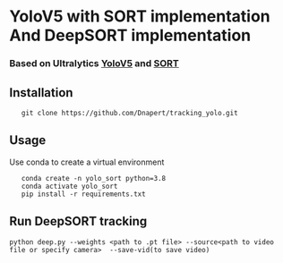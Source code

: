 # YoloV5 with SORT implementation And DeepSORT implementation

### Based on Ultralytics [YoloV5](https://github.com/ultralytics/yolov5) and [SORT](https://github.com/abewley/sort)

## Installation
 ```
    git clone https://github.com/Dnapert/tracking_yolo.git
 ```

## Usage
 Use conda to create a virtual environment

 ```
    conda create -n yolo_sort python=3.8
    conda activate yolo_sort
    pip install -r requirements.txt
 ```

## Run DeepSORT tracking

```
python deep.py --weights <path to .pt file> --source<path to video file or specify camera>  --save-vid(to save video)
```



